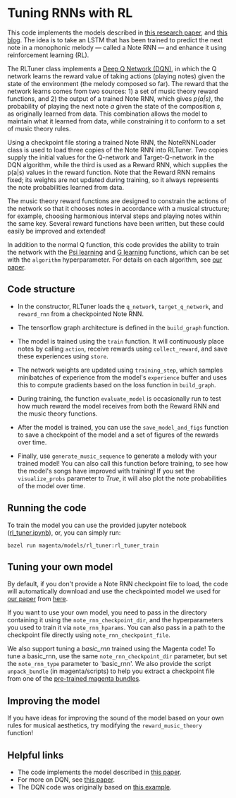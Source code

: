 # Tuning RNNs with RL

This code implements the models described in [this research paper][our arxiv],
and [this blog][blog post]. The idea is to take an LSTM that has been trained 
to predict the next note in a monophonic melody &mdash; called a Note RNN 
&mdash; and enhance it using reinforcement learning (RL). 

The RLTuner class implements a [Deep Q Network (DQN)][dqn], in which the Q 
network  learns the reward value of taking actions (playing notes) given the 
state of the environment (the melody composed so far). The reward that the 
network learns comes from two sources: 1) a set of music theory reward 
functions, and 2) the output of a trained Note RNN, which gives *p(a|s)*, the 
probability of playing the next note *a* given the state of the composition *s*, 
as originally learned from data. This combination allows the model to maintain 
what it learned from data, while constraining it to conform to a set of music 
theory rules. 

Using a checkpoint file storing a trained Note RNN, the NoteRNNLoader class is 
used to load three copies of the Note RNN into RLTuner. Two copies supply the 
initial values for the Q-network and Target-Q-network in the DQN algorithm, 
while the third is used as a Reward RNN, which supplies the p(a|s) values in the 
reward function. Note that the Reward RNN remains fixed; its weights are not 
updated during training, so it always represents the note probabilities learned
from data.

The music theory reward functions are designed to constrain the actions of the
network so that it chooses notes in accordance with a musical structure; for
example, choosing harmonious interval steps and playing notes within the same 
key. Several reward functions have been written, but these could easily be 
improved and extended!

In addition to the normal Q function, this code provides the ability to train 
the network with the [Psi learning][psi learning] and [G learning][g learning]
functions, which can be set with the `algorithm` hyperparameter. For details 
on each algorithm, see [our paper][our arxiv].

## Code structure
*   In the constructor, RLTuner loads the `q_network`, `target_q_network`, and 
    `reward_rnn` from a checkpointed Note RNN.

*   The tensorflow graph architecture is defined in the `build_graph` 
    function.

*   The model is trained using the `train` function. It will continuously 
    place notes by calling `action`, receive rewards using `collect_reward`, 
    and save these experiences using `store`.

*   The network weights are updated using `training_step`, which samples 
    minibatches of experience from the model's `experience` buffer and uses 
    this to compute gradients based on the loss function in `build_graph`.

*   During training, the function `evaluate_model` is occasionally run to 
    test how much reward the model receives from both the Reward RNN and the 
    music theory functions.

*   After the model is trained, you can use the `save_model_and_figs` function
    to save a checkpoint of the model and a set of figures of the rewards over 
    time. 

*   Finally, use `generate_music_sequence` to generate a melody with your 
    trained model! You can also call this function before training, to see how 
    the model's songs have improved with training! If you set the 
    `visualize_probs` parameter to *True*, it will also plot the 
    note probabilities of the model over time.

## Running the code
To train the model you can use the provided jupyter notebook 
([rl_tuner.ipynb][ipynb]), or, you can simply run:

```
bazel run magenta/models/rl_tuner:rl_tuner_train 
```

## Tuning your own model

By default, if you don't provide a Note RNN checkpoint file to load, the code 
will automatically download and use the checkpointed model we used for 
[our paper][our arxiv] from [here][note rnn ckpt].

If you want to use your own model, you need to pass in the directory containing
it using the `note_rnn_checkpoint_dir`, and the hyperparameters you used to 
train it via `note_rnn_hparams`. You can also pass in a path to the checkpoint
file directly using `note_rnn_checkpoint_file`.

We also support tuning a *basic_rnn* trained using the Magenta code! To tune
a basic_rnn, use the same `note_rnn_checkpoint_dir` parameter, but set the 
`note_rnn_type` parameter to 'basic_rnn'. We also provide the script 
`unpack_bundle` (in magenta/scripts) to help you extract a checkpoint file from 
one of the [pre-trained magenta bundles][magenta pretrained]. 

## Improving the model
If you have ideas for improving the sound of the model based on your own rules 
for musical aesthetics, try modifying the `reward_music_theory` function!

## Helpful links

*   The code implements the model described in [this paper][our arxiv].
*   For more on DQN, see [this paper][dqn].
*   The DQN code was originally based on [this example][dqn ex].

[our arxiv]: https://arxiv.org/abs/comingsoon
[blog post]: https://notfuchsia.github.io/2016/10/24/natasha/
[ipynb]: https://nbviewer.jupyter.org/github/natashamjaques/magenta/blob/20d53280c47e490d04cca20ff0ddaca871a37b88/magenta/models/rl_tuner/rl_tuner.ipynb
[note rnn ckpt]: http://download.magenta.tensorflow.org/models/rl_tuner_note_rnn.ckpt
[magenta pretrained]: https://github.com/tensorflow/magenta/tree/master/magenta/models/melody_rnn#pre-trained
[dqn ex]: https://github.com/nivwusquorum/tensorflow-deepq/blob/master/tf_rl/
[g learning]: https://arxiv.org/pdf/1512.08562.pdf
[psi learning]: http://homepages.inf.ed.ac.uk/svijayak/publications/rawlik-RSS2012.pdf
[dqn]: https://www.cs.toronto.edu/~vmnih/docs/dqn.pdf